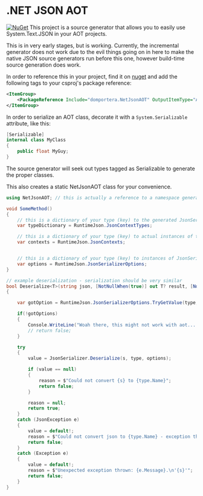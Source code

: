# .NET JSON AOT
[![NuGet](https://img.shields.io/nuget/v/domportera.NetJsonAOT.svg)]([https://www.nuget.org/packages/domportera.CLIAlly/](https://www.nuget.org/packages/domportera.NetJsonAOT/))
This project is a source generator that allows you to easily use System.Text.JSON in your AOT projects.

This is in very early stages, but is working. Currently, the incremental generator does not work due to the evil things going on in here to make the native JSON source generators run before this one, however build-time source generation does work.

In order to reference this in your project, find it on [nuget](https://www.nuget.org/packages/domportera.NetJsonAOT/) and add the following tags to your csproj's package reference:

```xml
<ItemGroup>
    <PackageReference Include="domportera.NetJsonAOT" OutputItemType="Analyzer" ReferenceOutputAssembly="false" />
</ItemGroup>

```
In order to serialize an AOT class, decorate it with a `System.Serializable` attribute, like this:

```cs
[Serializable]
internal class MyClass
{
    public float MyGuy;
}
```

The source generator will seek out types tagged as Serializable to generate the proper classes.

This also creates a static NetJsonAOT class for your convenience.

```cs
using NetJsonAOT; // this is actually a reference to a namespace generated within your project - every project has its own internal NetJsonAot class

void SomeMethod()
{
    // this is a dictionary of your type (key) to the generated JsonSerializerContext types
    var typeDictionary = RuntimeJson.JsonContextTypes;

    // this is a dictionary of your type (key) to actual instances of their respective JsonSerializerContext types
    var contexts = RuntimeJson.JsonContexts;


    // this is a dictionary of your type (key) to instances of JsonSerializerOptions, ready to be used in actual serialization & deserialization
    var options = RuntimeJson.JsonSerializerOptions;
}

// example deserialization - serialization should be very similar
bool Deserialize<T>(string json, [NotNullWhen(true)] out T? result, [NotNullWhen(false)] out string? reason)
{

    var gotOption = RuntimeJson.JsonSerializerOptions.TryGetValue(type, out var options);

    if(!gotOptions)
    {
        Console.WriteLine("Woah there, this might not work with aot....");
        // return false;
    }

    try
    {
        value = JsonSerializer.Deserialize(s, type, options);

        if (value == null)
        {
            reason = $"Could not convert {s} to {type.Name}";
            return false;
        }

        reason = null;
        return true;
    }
    catch (JsonException e)
    {
        value = default!;
        reason = $"Could not convert json to {type.Name} - exception thrown: {e.Message}.\n'{s}'";
        return false;
    }
    catch (Exception e)
    {
        value = default!;
        reason = $"Unexpected exception thrown: {e.Message}.\n'{s}'";
        return false;
    }
}
```
